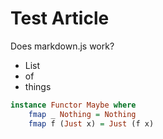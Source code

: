 # Test Article

Does markdown.js work?

  * List
  * of
  * things

```haskell
instance Functor Maybe where
    fmap _ Nothing = Nothing
    fmap f (Just x) = Just (f x)
```
